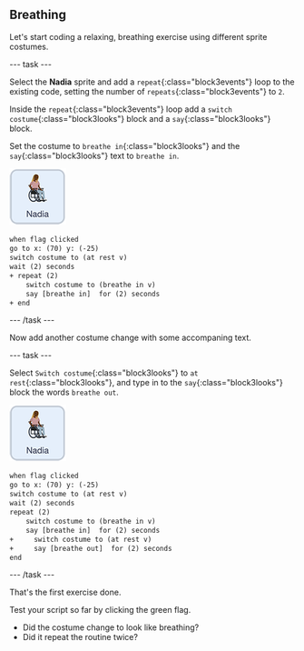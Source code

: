 ## Breathing

Let's start coding a relaxing, breathing exercise using different sprite costumes.

--- task ---

Select the **Nadia** sprite and add a `repeat`{:class="block3events"} loop to the existing code, setting the number of `repeats`{:class="block3events"} to `2`.

Inside the `repeat`{:class="block3events"} loop add a `switch costume`{:class="block3looks"} block and a `say`{:class="block3looks"} block.

Set the costume to `breathe in`{:class="block3looks"} and the `say`{:class="block3looks"} text to `breathe in`. 

![Nadia sprite icon](images/nadia_sprite.png)

```blocks3
when flag clicked
go to x: (70) y: (-25)
switch costume to (at rest v)
wait (2) seconds
+ repeat (2)
    switch costume to (breathe in v)
    say [breathe in]  for (2) seconds
+ end
```

--- /task ---

Now add another costume change with some accompaning text.

--- task ---

Select `Switch costume`{:class="block3looks"} to `at rest`{:class="block3looks"}, and type in to the `say`{:class="block3looks"} block the words `breathe out`.

![Nadia sprite icon](images/nadia_sprite.png)

```blocks3
when flag clicked
go to x: (70) y: (-25)
switch costume to (at rest v)
wait (2) seconds
repeat (2)
    switch costume to (breathe in v)
    say [breathe in]  for (2) seconds
+     switch costume to (at rest v)
+     say [breathe out]  for (2) seconds
end
```

--- /task ---

That's the first exercise done. 

Test your script so far by clicking the green flag. 
+ Did the costume change to look like breathing? 
+ Did it repeat the routine twice?
